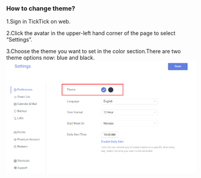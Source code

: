 ### How to change theme?

1.Sign in TickTick on web.

2.Click the avatar in the upper-left hand corner of the page to select “Settings”.

3.Choose the theme you want to set in the color section.There are two theme options now: blue and black.
![](changetheme.png)

